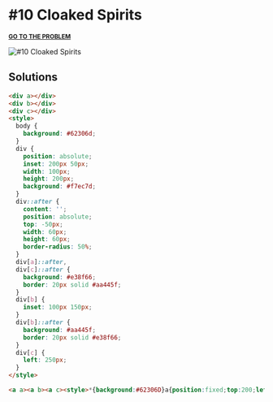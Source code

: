 # #10 Cloaked Spirits

<p>
  <sup>
    <a href="https://cssbattle.dev/play/10"><strong>GO TO THE PROBLEM</strong></a>
  </sup>
</p>

![#10 Cloaked Spirits](https://cssbattle.dev/targets/10.png)

## Solutions

```html
<div a></div>
<div b></div>
<div c></div>
<style>
  body {
    background: #62306d;
  }
  div {
    position: absolute;
    inset: 200px 50px;
    width: 100px;
    height: 200px;
    background: #f7ec7d;
  }
  div::after {
    content: '';
    position: absolute;
    top: -50px;
    width: 60px;
    height: 60px;
    border-radius: 50%;
  }
  div[a]::after,
  div[c]::after {
    background: #e38f66;
    border: 20px solid #aa445f;
  }
  div[b] {
    inset: 100px 150px;
  }
  div[b]::after {
    background: #aa445f;
    border: 20px solid #e38f66;
  }
  div[c] {
    left: 250px;
  }
</style>
```

```html
<a a><a b><a c><style>*{background:#62306D}a{position:fixed;top:200;left:50;width:100;height:200;background:#f7ec7d}a:after{content:'';position:absolute;top:-50;width:60;height:60;background:#e38f66;border-radius:50%;border:20px solid#aa445f}[b]{top:100;left:150}[b]:after{background:#aa445f;border-color:e38f66}[c]{left:250
```
